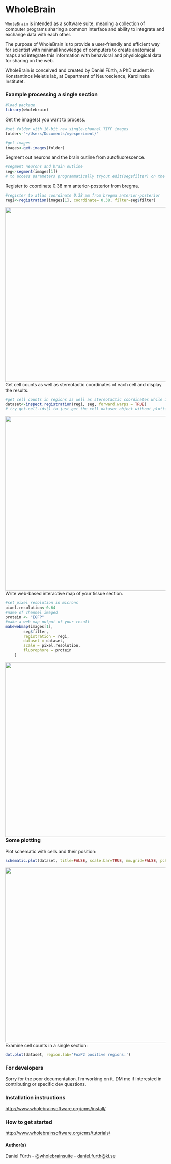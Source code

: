 WholeBrain
=========

`WholeBrain` is intended as a software suite, meaning a collection of computer programs sharing a common interface and ability to integrate and exchange data with each other.

The purpose of WholeBrain is to provide a user-friendly and efficient way for scientist with minimal knowledge of computers to create anatomical maps and integrate this information with behavioral and physiological data for sharing on the web.

WholeBrain is conceived and created by Daniel Fürth, a PhD student in Konstantinos Meletis lab, at Department of Neuroscience, Karolinska Institutet.

### Example processing a single section

```R
#load package
library(wholebrain)
```
Get the image(s) you want to process.
```R
#set folder with 16-bit raw single-channel TIFF images
folder<-"~/Users/Documents/myexperiment/"

#get images
images<-get.images(folder)
```
Segment out neurons and the brain outline from autofluorescence.
```R
#segment neurons and brain outline
seg<-segment(images[1])
# to access parameters programmatically tryout edit(seg$filter) on the output
```
Register to coordinate 0.38 mm anterior-posterior from bregma.
```R
#register to atlas coordinate 0.38 mm from bregma anterior-posterior
regi<-registration(images[1], coordinate= 0.38, filter=seg$filter)
```

<a href="url"><img src="http://www.wholebrainsoftware.org/examples/images/correspondance_points.png" align="left" height="548" ></a>


Get cell counts as well as stereotactic coordinates of each cell and display the results.
```R
#get cell counts in regions as well as stereotactic coordinates while inspecting registration results
dataset<-inspect.registration(regi, seg, forward.warps = TRUE)
# try get.cell.ids() to just get the cell dataset object without plotting registration results.
```
<a href="url"><img src="http://www.wholebrainsoftware.org/examples/images/registration.png" align="left" height="548" ></a>


Write web-based interactive map of your tissue section.
```R
#set pixel resolution in microns 
pixel.resolution<-0.64
#name of channel imaged
protein <- "EGFP"
#make a web map output of your result
makewebmap(images[1], 
		seg$filter, 
		registration = regi, 
		dataset = dataset, 
		scale = pixel.resolution, 
		fluorophore = protein
	)
```
<a href="url"><img src="http://www.wholebrainsoftware.org/examples/images/makewebmap.png" align="left" height="548" ></a>


### Some plotting
Plot schematic with cells and their position:
```R
schematic.plot(dataset, title=FALSE, scale.bar=TRUE, mm.grid=FALSE, pch=21, col=gray(0.1), dev.size=c(13.54595, 10.65946))
```
<a href="url"><img src="http://www.wholebrainsoftware.org/examples/images/schematic_plot.png" align="left" height="548" ></a>

Examine cell counts in a single section:
```R
dot.plot(dataset, region.lab='FoxP2 positive regions:')
```

### For developers

Sorry for the poor documentation. I’m working on it. DM me if interested in contributing or specific dev questions.

### Installation instructions

http://www.wholebrainsoftware.org/cms/install/

### How to get started

http://www.wholebrainsoftware.org/cms/tutorials/

#### Author(s)

Daniel Fürth - [@wholebrainsuite](https://twitter.com/wholebrainsuite) - <daniel.furth@ki.se>



